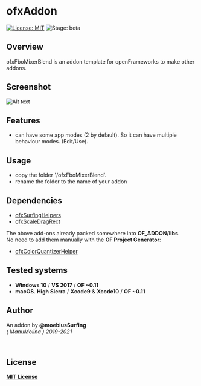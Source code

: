 # ofxAddon
[![License: MIT](https://img.shields.io/badge/License-MIT-yellow.svg)](https://opensource.org/licenses/MIT)
![Stage: beta](https://img.shields.io/badge/-alpha-red)

## Overview
ofxFboMixerBlend is an addon template for openFrameworks to make other addons.

## Screenshot
![Alt text](docs/screenshot1.JPG?raw=true "MoebiusSurfing")

## Features
- can have some app modes  (2 by default). So it can have multiple behaviour modes. (Edit/Use).

## Usage
- copy the folder '/ofxFboMixerBlend'.
- rename the folder to the name of your addon

## Dependencies
* [ofxSurfingHelpers](https://github.com/moebiussurfing/ofxSurfingHelpers)  
* [ofxScaleDragRect](https://github.com/moebiussurfing/ofxScaleDragRect)

The above add-ons already packed somewhere into **OF_ADDON/libs**.  
No need to add them manually with the **OF Project Generator**:  
* [ofxColorQuantizerHelper](https://github.com/moebiussurfing/ofxColorQuantizerHelper)

## Tested systems
* **Windows 10** / **VS 2017** / **OF ~0.11**
* **macOS**. **High Sierra** / **Xcode9** & **Xcode10** / **OF ~0.11**

## Author
An addon by **@moebiusSurfing**  
*( ManuMolina ) 2019-2021*  

<br/>

## License
[**MIT License**](https://github.com/LICENSE)